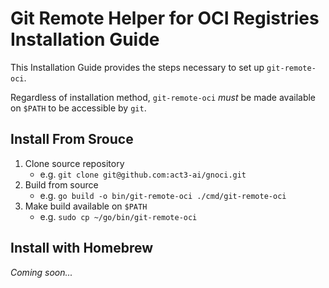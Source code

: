 # Git Remote Helper for OCI Registries Installation Guide

This Installation Guide provides the steps necessary to set up `git-remote-oci`.

Regardless of installation method, `git-remote-oci` *must* be made available on `$PATH` to be accessible by `git`.

## Install From Srouce

1. Clone source repository
   - e.g. `git clone git@github.com:act3-ai/gnoci.git`
2. Build from source
   - e.g. `go build -o bin/git-remote-oci ./cmd/git-remote-oci`
3. Make build available on `$PATH`
   - e.g. `sudo cp ~/go/bin/git-remote-oci`

## Install with Homebrew

*Coming soon...*

